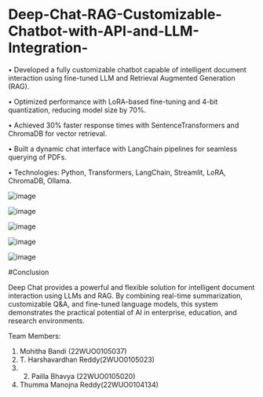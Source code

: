 # Deep-Chat-RAG-Customizable-Chatbot-with-API-and-LLM-Integration-

• Developed a fully customizable  chatbot capable of intelligent document interaction using fine-tuned LLM and Retrieval
Augmented Generation (RAG).

• Optimized performance with LoRA-based fine-tuning and 4-bit quantization, reducing model size by 70%. 

•  Achieved 30% faster response times with SentenceTransformers and ChromaDB for vector retrieval. 

•  Built a dynamic chat interface with LangChain pipelines for seamless querying of PDFs. 

•  Technologies: Python, Transformers, LangChain, Streamlit, LoRA, ChromaDB, Ollama. 


![image](https://github.com/user-attachments/assets/cbfa4545-6ce5-4580-a6eb-60291d703389)

![image](https://github.com/user-attachments/assets/123bd8fe-d417-4907-a918-084c18dd0988)

![image](https://github.com/user-attachments/assets/c6b557a7-661f-46b9-811e-293bf040c5d0)

![image](https://github.com/user-attachments/assets/f4e935f8-b3f2-4bfb-bc58-acc931708793)

![image](https://github.com/user-attachments/assets/4e9c438d-4ef1-461d-a8ff-e289e04df19e)


#Conclusion

Deep Chat provides a powerful and flexible solution for intelligent document interaction using LLMs and RAG. By combining real-time summarization, customizable Q&A, and fine-tuned language models, this system demonstrates the practical potential of AI in enterprise, education, and research environments.


Team Members:

1) Mohitha Bandi (22WUO0105037)
2) T. Harshavardhan Reddy(2WUO0105023)
3) 2) Pailla Bhavya (22WUO0105020)
4) Thumma Manojna Reddy(22WUO0104134)

